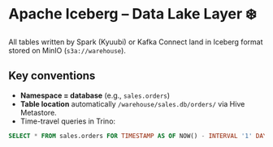 # Apache Iceberg – Data Lake Layer ❄️

All tables written by Spark (Kyuubi) or Kafka Connect land in Iceberg format stored on MinIO (`s3a://warehouse`).

## Key conventions
* **Namespace = database**  (e.g., `sales.orders`)
* **Table location** automatically `/warehouse/sales.db/orders/` via Hive Metastore.
* Time-travel queries in Trino:
```sql
SELECT * FROM sales.orders FOR TIMESTAMP AS OF NOW() - INTERVAL '1' DAY;
``` 